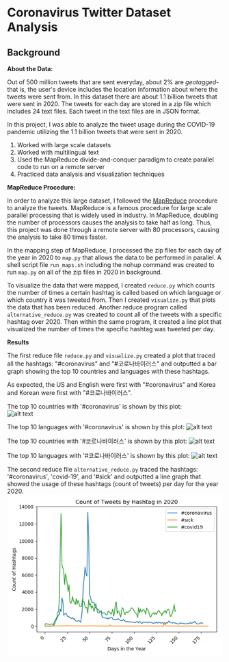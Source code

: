 # Coronavirus Twitter Dataset Analysis

## Background

**About the Data:**

Out of 500 million tweets that are sent everyday, about 2% are *geotagged*-that is, the user's device includes the location information
about where the tweets were sent from. In this dataset there are about 1.1 billion tweets that were sent in 2020. The tweets for each day
are stored in a zip file which includes 24 text files. Each tweet in the text files are in JSON format. 

In this project, I was able to analyze the tweet usage during the COVID-19 pandemic utilizing the 1.1 billion tweets that were sent in 2020. 
1. Worked with large scale datasets
2. Worked with multilingual text
3. Used the MapReduce divide-and-conquer paradigm to create parallel code to run on a remote server
4. Practiced data analysis and visualization techniques

**MapReduce Procedure:**

In order to analyze this large dataset, I followed the [MapReduce](https://en.wikipedia.org/wiki/MapReduce) procedure to analyze the tweets.
MapReduce is a famous procedure for large scale parallel processing that is widely used in industry. In MapReduce, doubling the number of processors
causes the analysis to take half as long. Thus, this project was done through a remote server with 80 processors, causing the analysis to 
take 80 times faster.

In the mapping step of MapReduce, I processed the zip files for each day of the year in 2020 to `map.py` that allows the data to be performed in parallel.
A shell script file `run_maps.sh` including the nohup command was created to run `map.py` on all of the zip files in 2020 in background. 

To visualize the data that were mapped, I created `reduce.py` which counts the number of times a certain hashtag is called based on which language or 
which country it was tweeted from. Then I created `visualize.py` that plots the data that has been reduced. Another reduce program called `alternative_reduce.py`
was created to count all of the tweets with a specific hashtag over 2020. Then within the same program, it created a line plot that visualized the number of times
the specific hashtag was tweeted per day. 

**Results** 

The first reduce file `reduce.py` and `visualize.py` created a plot that traced all the hashtags: "#coronavirus" and "#코로나바이러스" and outputted a bar graph
showing the top 10 countries and languages with these hashtags. 

As expected, the US and English were first with "#coronavirus" and Korea and Korean were first with "#코로나바이러스". 

The top 10 countries with '#coronavirus' is shown by this plot:  
![alt text](/plots/#coronavirus_country_output_plot.png) 

The top 10 languages with '#coronavirus' is shown by this plot: 
![alt text](/plots/#coronavirus_language_output_plot.png)

The top 10 countries with '#코로나바이러스' is shown by this plot:
![alt text](/plots/#코로나바이러스_country_output_plot.png)

The top 10 languages with '#코로나바이러스' is shown by this plot: 
![alt text](/plots/#코로나바이러스_language_output_plot.png)

The second reduce file `alternative_reduce.py` traced the hashtags: '#coronavirus', 'covid-19', and '#sick' and outputted a line graph that 
showed the usage of these hashtags (count of tweets) per day for the year 2020. 
![alt text](/plots/hashtag_count.png)

